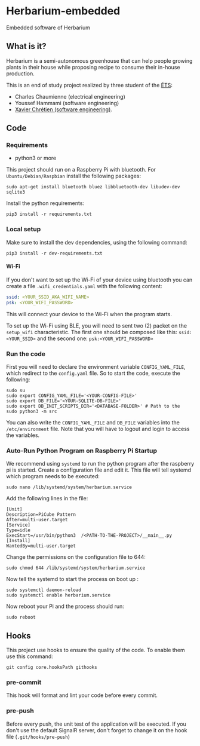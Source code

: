 # Herbarium-embedded

Embedded software of Herbarium

## What is it?

Herbarium is a semi-autonomous greenhouse that can help people growing plants in their house while proposing recipe to
consume their in-house production.

This is an end of study project realized by three student of the [ÉTS](etsmtl.ca):

- Charles Chaumienne (electrical engineering)
- Youssef Hammami (software engineering)
- [Xavier Chrétien (software engineering)](https://github.com/apomalyn).

## Code

### Requirements

- python3 or more

This project should run on a Raspberry Pi with bluetooth. For `Ubuntu/Debian/Raspbian`
install the following packages:

```shell
sudo apt-get install bluetooth bluez libbluetooth-dev libudev-dev sqlite3 
```

Install the python requirements:

```shell
pip3 install -r requirements.txt
```

### Local setup

Make sure to install the dev dependencies, using the following command:

```shell
pip3 install -r dev-requirements.txt
```

#### Wi-Fi

If you don't want to set up the Wi-Fi of your device using bluetooth you can create a file `.wifi_credentials.yaml`
with the following content:

```yaml
ssid: <YOUR_SSID_AKA_WIFI_NAME>
psk: <YOUR_WIFI_PASSWORD>
```

This will connect your device to the Wi-Fi when the program starts.

To set up the Wi-Fi using BLE, you will need to sent two (2) packet on the `setup_wifi` characteristic. The first one
should be composed like this: `ssid:<YOUR_SSID>` and the second one: `psk:<YOUR_WIFI_PASSWORD>`

### Run the code

First you will need to declare the environment variable `CONFIG_YAML_FILE`, which redirect to the `config.yaml` file. So
to start the code, execute the following:

```shell
sudo su
sudo export CONFIG_YAML_FILE='<YOUR-CONFIG-FILE>'
sudo export DB_FILE='<YOUR-SQLITE-DB-FILE>'
sudo export DB_INIT_SCRIPTS_DIR='<DATABASE-FOLDER>' # Path to the 
sudo python3 -m src
```

You can also write the `CONFIG_YAML_FILE` and `DB_FILE` variables into the `/etc/environment` file. Note that you will
have to logout and login to access the variables.

### Auto-Run Python Program on Raspberry Pi Startup

We recommend using `systemd` to run the python program after the raspberry pi is started. Create a configuration file
and edit it. This file will tell systemd which program needs to be executed:

```shell
sudo nano /lib/systemd/system/herbarium.service
```

Add the following lines in the file:

```shell
[Unit]
Description=PiCube Pattern
After=multi-user.target
[Service]
Type=idle
ExecStart=/usr/bin/python3  /<PATH-TO-THE-PROJECT>/__main__.py
[Install]
WantedBy=multi-user.target
```

Change the permissions on the configuration file to 644:

```shell
sudo chmod 644 /lib/systemd/system/herbarium.service
```

Now tell the systemd to start the process on boot up :

```shell
sudo systemctl daemon-reload
sudo systemctl enable herbarium.service
```

Now reboot your Pi and the process should run:

```shell
sudo reboot
```

## Hooks

This project use hooks to ensure the quality of the code. To enable them use this command:

```shell
git config core.hooksPath githooks
```

### pre-commit

This hook will format and lint your code before every commit.

### pre-push

Before every push, the unit test of the application will be executed. If you don't use the default SignalR server, don't
forget to change it on the hook file (`.git/hooks/pre-push`)